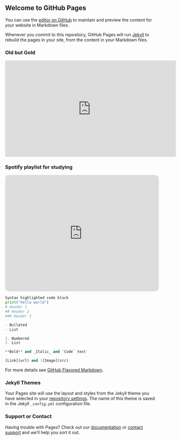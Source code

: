 ## Welcome to GitHub Pages

You can use the [editor on GitHub](https://github.com/hungpham13/hungpham13.github.io/edit/main/README.md) to maintain and preview the content for your website in Markdown files.

Whenever you commit to this repository, GitHub Pages will run [Jekyll](https://jekyllrb.com/) to rebuild the pages in your site, from the content in your Markdown files.

### Old but Gold
<iframe width="560" height="315" src="https://www.youtube.com/embed/videoseries?list=PLkwJmxLtnE-htogUvXYVNjU8TiAvtOU_9" title="YouTube video player" frameborder="0" allow="accelerometer; autoplay; clipboard-write; encrypted-media; gyroscope; picture-in-picture" allowfullscreen></iframe>

### Spotify playlist for studying

<iframe 
        style="border-radius:12px" src="https://open.spotify.com/embed/playlist/02jNvFemUbILsSXlvDR3rl?utm_source=generator" 
        width="100%" height="380" frameBorder="0" allowfullscreen="" allow="autoplay; clipboard-write; encrypted-media; fullscreen; picture-in-picture"
        ></iframe>


```python
Syntax highlighted code block
print("hello world")
# Header 1
## Header 2
### Header 3

- Bulleted
- List

1. Numbered
2. List

**Bold** and _Italic_ and `Code` text

[Link](url) and ![Image](src)
```

For more details see [GitHub Flavored Markdown](https://guides.github.com/features/mastering-markdown/).

### Jekyll Themes

Your Pages site will use the layout and styles from the Jekyll theme you have selected in your [repository settings](https://github.com/hungpham13/hungpham13.github.io/settings/pages). The name of this theme is saved in the Jekyll `_config.yml` configuration file.

### Support or Contact

Having trouble with Pages? Check out our [documentation](https://docs.github.com/categories/github-pages-basics/) or [contact support](https://support.github.com/contact) and we’ll help you sort it out.
